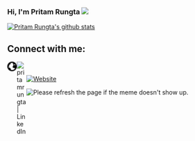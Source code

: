 ### Hi, I'm Pritam Rungta <img src="https://media.giphy.com/media/hvRJCLFzcasrR4ia7z/giphy.gif" width="25px">
[![Pritam Rungta's github stats](https://github-readme-stats.vercel.app/api?username=pritamrungta&count_private=true&include_all_commits=true&theme=radical)][website]

## Connect with me:
[<img align="left" alt="pritamrungta.github.io" width="22px" src="https://raw.githubusercontent.com/iconic/open-iconic/master/svg/globe.svg" />][website]
[<img align="left" alt="pritamrungta | LinkedIn" width="22px" src="https://cdn.jsdelivr.net/npm/simple-icons@v3/icons/linkedin.svg" />][linkedin]
<br />

[![Website](https://visitor-badge.glitch.me/badge?page_id=pritamrungta.pritamrungta)][website]

<img src='https://random-memer.herokuapp.com/' title="Meme" alt="Please refresh the page if the meme doesn't show up.">

[website]: https://pritamrungta.github.io
[linkedin]: https://www.linkedin.com/in/pritamrungta
<script async src="https://pagead2.googlesyndication.com/pagead/js/adsbygoogle.js?client=ca-pub-4966776805613331"
     crossorigin="anonymous"></script>
